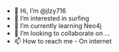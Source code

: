 - 👋 Hi, I’m @jlzy716
- 👀 I’m interested in surfing
- 🌱 I’m currently learning Neo4j
- 💞️ I’m looking to collaborate on ...
- 📫 How to reach me - On internet

<!---
jlzy716/jlzy716 is a ✨ special ✨ repository because its `README.md` (this file) appears on your GitHub profile.
You can click the Preview link to take a look at your changes.
--->
